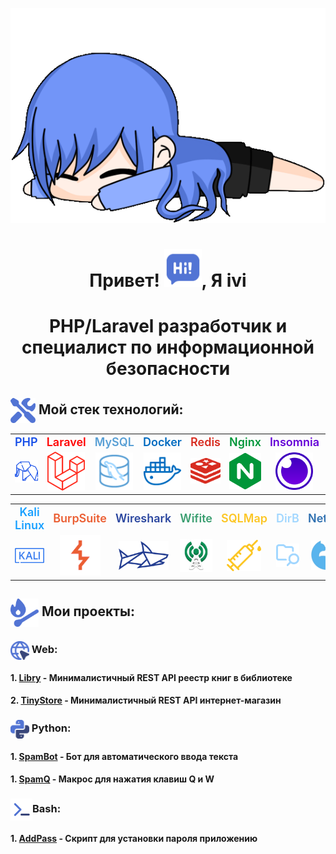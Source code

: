 <p align="center"><img src="gif/tyan1.gif" alt="Logo"></p><a id='links'></a>
<h1 align="center"> Привет! <img src="icons/text.png" width="60">, Я ivi</h1>
<h1 align="center">PHP/Laravel разработчик и специалист по информационной безопасности</h1>

<p align="center">
</p>

## <img src="icons/tools.png" width="40" align="absmiddle"> Мой стек технологий:

<div>
  <table>
    <tr>
      <td align="center"><span style="color: #174fe8; font-size: large; font-weight: 600;">PHP</span></td>
      <td align="center"><span style="color: #ff0000; font-size: large; font-weight: 600;">Laravel</span></td>
      <td align="center"><span style="color: #589fd5; font-size: large; font-weight: 600;">MySQL</span></td>
      <td align="center"><span style="color: #006bc0; font-size: large; font-weight: 600;">Docker</span></td>
      <td align="center"><span style="color: #d82c20; font-size: large; font-weight: 600;">Redis</span></td>
      <td align="center"><span style="color: #009639; font-size: large; font-weight: 600;">Nginx</span></td>
      <td align="center"><span style="color: #6400d7; font-size: large; font-weight: 600;">Insomnia</span></td>
      <td align="center"><span style="color: #dc5b33; font-size: large; font-weight: 600;">Git</span></td>
      <td align="center"><span style="color: #fff; font-size: large; font-weight: 600;">Bash</span></td>
      <td align="center"><span style="color: #fff; font-size: large; font-weight: 600;">GitHub</span></td>
    </tr>
    <tr>
      <td align="center"><img src="icons/php.png" width="60p"></td>
      <td align="center"><img src="icons/Laravel.png" width="60"></td>
      <td align="center"><img src="icons/mysql.png" width="60"></td>
      <td align="center"><img src="icons/docker.png" width="60"></td>
      <td align="center"><img src="icons/redis.png" width="60"></td>
      <td align="center"><img src="icons/nginx.png" width="60"></td>
      <td align="center"><img src="icons/insomnia.png" width="60"></td>
      <td align="center"><img src="icons/git.png" width="60"></td>
      <td align="center"><img src="icons/bash.png" width="60"></td>
      <td align="center"><img src="icons/github.png" width="60"></td>
    </tr>
  </table>
</div>
<div>
  <table>
    <tr>
      <td align="center"><span style="color: #19a0ff; font-size: large; font-weight: 600;">Kali Linux</span></td>
      <td align="center"><span style="color: #eb5e32; font-size: large; font-weight: 600;">BurpSuite</span></td>
      <td align="center"><span style="color: #2a469f; font-size: large; font-weight: 600;">Wireshark</span></td>
      <td align="center"><span style="color: #3a9e70; font-size: large; font-weight: 600;">Wifite</span></td>
      <td align="center"><span style="color: #fcc624; font-size: large; font-weight: 600;">SQLMap</span></td>
      <td align="center"><span style="color: #a2d7ff; font-size: large; font-weight: 600;">DirB</span></td>
      <td align="center"><span style="color: #2f70b0; font-size: large; font-weight: 600;">NetCat</span></td>
      <td align="center"><span style="color: #009639; font-size: large; font-weight: 600;">Hydra</span></td>
      <td align="center"><span style="color: #005eb0; font-size: large; font-weight: 600;">Nmap</span></td>
</tr>
    <tr>
      <td align="center"><img src="icons/kali.png" width="70"></td>
      <td align="center"><img src="icons/burp.png" width="65"></td>
      <td align="center"><img src="icons/shark.png" width="80"></td>
      <td align="center"><img src="icons/wifite.png" width="55"></td>
      <td align="center"><img src="icons/injection.png" width="55"></td>
      <td align="center"><img src="icons/folder.png" width="55"></td>
      <td align="center"><img src="icons/nc.png" width="50"></td>
      <td align="center"><img src="icons/hydra.png" width="60"></td>
      <td align="center"><img src="icons/eye.png" width="60"></td>
    </tr>
  </table>
</div>

## <img src="icons/match-fire.png" width="45" align="absmiddle"> Мои проекты:

### <img src="icons/web.png" width="30" align="absmiddle"> Web: 
#### 1. **[Libry](https://github.com/iiivwviii/Libry)** - Минималистичный REST API реестр книг в библиотеке
#### 2. **[TinyStore](https://github.com/iiivwviii/TinyStore)** - Минималистичный REST API интернет-магазин

### <img src="icons/python.png" width="30" align="absmiddle"> Python:
#### 1. **[SpamBot](https://github.com/iiivwviii/Spam_Bot_GUI)** - Бот для автоматического ввода текста
#### 1. **[SpamQ](https://github.com/iiivwviii/SpamQ)** - Макрос для нажатия клавиш Q и W

### <img src="icons/sh.png" width="35" align="absmiddle">Bash: 
#### 1. **[AddPass](https://github.com/iiivwviii/AddPass)** - Скрипт для установки пароля приложению



